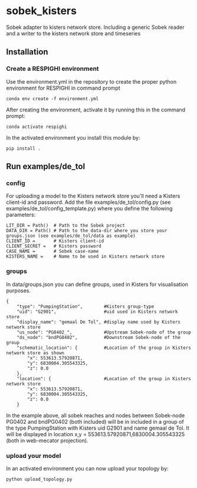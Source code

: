 # sobek_kisters
Sobek adapter to kisters network store. Including a generic Sobek reader and a writer to the kisters network store and timeseries

## Installation

### Create a RESPIGHI environment
Use the environment.yml in the repository to create the proper python environment for RESPIGHI in command prompt

```
conda env create -f environment.yml
```

After creating the environment, activate it by running this in the command prompt:

```
conda activate respighi
```

In the activated environment you install this module by:

```
pip install .
```

## Run examples/de_tol

### config
For uploading a model to the Kisters network store you'll need a Kisters client-id and password. Add the file examples/de_tol/config.py (see examples/de_tol/config_template.py) where you define the following parameters:

```
LIT_DIR = Path()  # Path to the Sobek project
DATA_DIR = Path() # Path to the data-dir where you store your groups.json (see examples/de_tol/data as example)
CLIENT_ID = 	  # Kisters client-id
CLIENT_SECRET =   # Kisters password
CASE_NAME =       # Sobek case-name
KISTERS_NAME =    # Name to be used in Kisters network store
```

### groups
In data/groups.json you can define groups, used in Kisters for visualisation purposes.

```
{
	"type": "PumpingStation",        #Kisters group-type
	"uid": "G2901",                  #uid used in Kisters network store
	"display_name": "gemaal De Tol", #display name used by Kisters network store
	"us_node": "PG0402_",            #Upstream Sobek-node of the group
	"ds_node": "bndPG0402",          #Downstream Sobek-node of the group
	"schematic_location": {          #Location of the group in Kisters network store as shown
		"x": 553613.57920871,
		"y": 6830004.305543325,
		"z": 0.0
	},
	"location": {                    #Location of the group in Kisters network store
		"x": 553613.57920871,
		"y": 6830004.305543325,
		"z": 0.0
	}
```

In the example above, all sobek reaches and nodes between Sobek-node PG0402 and bndPG0402 (both included) will be in included in a group of the type PumpingStation with Kisters uid G2901 and name gemaal de Tol. It will be displayed in location x,y = 553613.57920871,6830004.305543325 (both in web-mecator projection).

### upload your model
In an activated environment you can now upload your topology by:

```
python upload_topology.py
```